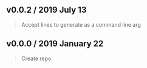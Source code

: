 ## v0.0.2 / 2019 July 13

> Accept lines to generate as a command line arg

## v0.0.0 / 2019 January 22

> Create repo
